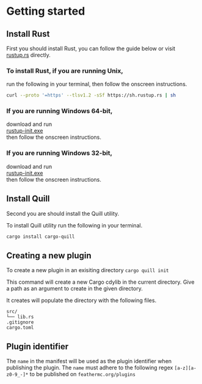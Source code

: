 # Getting started

## Install Rust

First you should install Rust, you can follow the guide below or visit [rustup.rs](https://rustup.rs/) directly.

### To install Rust, if you are running Unix,
run the following in your terminal, then follow the onscreen instructions.
```sh
curl --proto '=https' --tlsv1.2 -sSf https://sh.rustup.rs | sh
```

### If you are running Windows 64-bit,
download and run \
[rustup-init.exe](https://win.rustup.rs/x86_64) \
then follow the onscreen instructions.

### If you are running Windows 32-bit,
download and run \
[rustup-init.exe](https://win.rustup.rs/i686) \
then follow the onscreen instructions. 

## Install Quill
Second you are should install the Quill utility.

To install Quill utility run the following in your terminal.
```sh
cargo install cargo-quill
```

## Creating a new plugin
To create a new plugin in an exisiting directory
`cargo quill init`

This command will create a new Cargo cdylib in the current directory.
Give a path as an argument to create in the given directory.

It creates will populate the directory with the following files.
```
src/
└── lib.rs
.gitignore
cargo.toml
```

## Plugin identifier
The `name` in the manifest will be used as the plugin identifier when publishing the plugin. The `name` must adhere to the following regex `[a-z][a-z0-9_-]*` to be published on `feathermc.org/plugins`